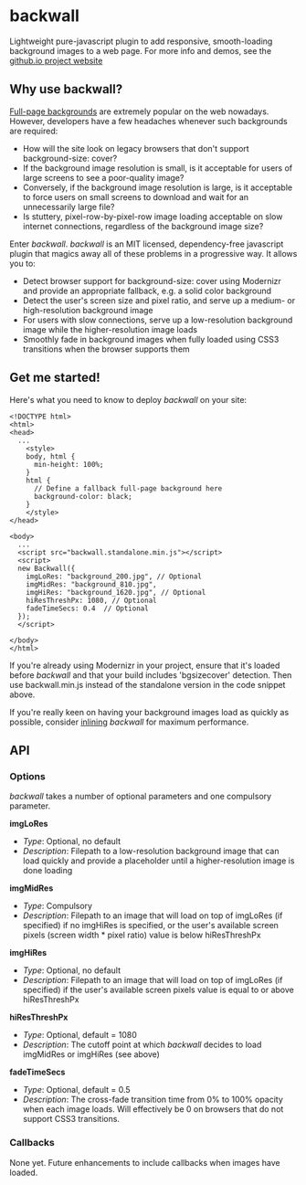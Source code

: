 # backwall
Lightweight pure-javascript plugin to add responsive, smooth-loading background images to a web page. For more info and demos, see the [github.io project website](http://blake01.github.io/backwall/)

## Why use backwall?
[Full-page backgrounds](https://css-tricks.com/perfect-full-page-background-image/) are extremely popular on the web nowadays. However, developers have a few headaches whenever such backgrounds are required:
- How will the site look on legacy browsers that don't support background-size: cover?
- If the background image resolution is small, is it acceptable for users of large screens to see a poor-quality image?
- Conversely, if the background image resolution is large, is it acceptable to force users on small screens to download and wait for an unnecessarily large file?
- Is stuttery, pixel-row-by-pixel-row image loading acceptable on slow internet connections, regardless of the background image size?

Enter *backwall*. *backwall* is an MIT licensed, dependency-free javascript plugin that magics away all of these problems in a progressive way. It allows you to:
- Detect browser support for background-size: cover using Modernizr and provide an appropriate fallback, e.g. a solid color background
- Detect the user's screen size and pixel ratio, and serve up a medium- or high-resolution background image
- For users with slow connections, serve up a low-resolution background image while the higher-resolution image loads
- Smoothly fade in background images when fully loaded using CSS3 transitions when the browser supports them

## Get me started! 

Here's what you need to know to deploy *backwall* on your site:

```
<!DOCTYPE html>
<html>
<head>
  ...
	<style>
	body, html {
	  min-height: 100%;
	}
	html {
	  // Define a fallback full-page background here
	  background-color: black;
	}
	</style>
</head>

<body>
  ...
  <script src="backwall.standalone.min.js"></script>
  <script>
  new Backwall({
    imgLoRes: "background_200.jpg", // Optional
    imgMidRes: "background_810.jpg",
    imgHiRes: "background_1620.jpg", // Optional
    hiResThreshPx: 1080, // Optional
    fadeTimeSecs: 0.4  // Optional
  });
  </script>

</body>
</html>
```

If you're already using Modernizr in your project, ensure that it's loaded before *backwall* and that your build includes 'bgsizecover' detection. Then use backwall.min.js instead of the standalone version in the code snippet above.

If you're really keen on having your background images load as quickly as possible, consider [inlining](https://developers.google.com/speed/pagespeed/module/filter-js-inline?hl=en#operation) *backwall* for maximum performance.

## API

### Options

*backwall* takes a number of optional parameters and one compulsory parameter.

**imgLoRes**
- *Type*: Optional, no default
- *Description*: Filepath to a low-resolution background image that can load quickly and provide a placeholder until a higher-resolution image is done loading

**imgMidRes**
- *Type*: Compulsory
- *Description*: Filepath to an image that will load on top of imgLoRes (if specified) if no imgHiRes is specified, or the user's available screen pixels (screen width * pixel ratio) value is below hiResThreshPx

**imgHiRes**
- *Type*: Optional, no default
- *Description*: Filepath to an image that will load on top of imgLoRes (if specified) if the user's available screen pixels value is equal to or above hiResThreshPx

**hiResThreshPx**
- *Type*: Optional, default = 1080
- *Description*: The cutoff point at which *backwall* decides to load imgMidRes or imgHiRes (see above)

**fadeTimeSecs**
- *Type*: Optional, default = 0.5
- *Description*: The cross-fade transition time from 0% to 100% opacity when each image loads. Will effectively be 0 on browsers that do not support CSS3 transitions.

### Callbacks

None yet. Future enhancements to include callbacks when images have loaded.

